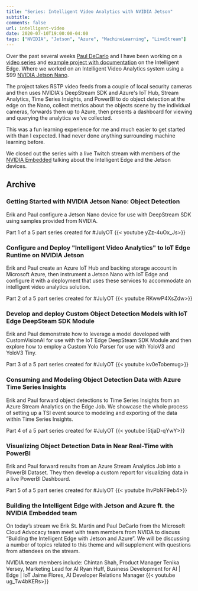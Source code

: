 ```yaml
---
title: "Series: Intelligent Video Analytics with NVIDIA Jetson"
subtitle: 
comments: false
url: intelligent-video
date: 2020-07-10T19:00:00-04:00
tags: ["NVIDIA", "Jetson", "Azure", "MachineLearning", "LiveStream"]
---
```


Over the past several weeks [Paul DeCarlo](https://twitter.com/pjdecarlo) and I have been working on a [video series](https://www.youtube.com/playlist?list=PLzgEG9tLG-1QLc-DPPABoW1YWFMPNQl4t) and [example project with documentation](https://github.com/toolboc/Intelligent-Video-Analytics-with-NVIDIA-Jetson-and-Microsoft-Azure) on the Intelligent Edge. Where we worked on an Intelligent Video Analytics system using a $99 [NVIDIA Jetson Nano](https://www.nvidia.com/en-us/autonomous-machines/embedded-systems/jetson-nano/).

The project takes RSTP video feeds from a couple of local security cameras and then uses NVIDIA's DeepStream SDK and Azure's IoT Hub, Stream Analytics, Time Series Insights, and PowerBI to do object detection at the edge on the Nano, collect metrics about the objects scene by the individual cameras, forwards them up to Azure, then presents a dashboard for viewing and querying the analytics we've collected.

This was a fun learning experience for me and much easier to get started with than I expected. I had never done anything surrounding machine learning before.

We closed out the series with a live Twitch stream with members of the [NVIDIA Embedded](https://twitter.com/nvidiaembedded) talking about the Intelligent Edge and the Jetson devices.

## Archive

### Getting Started with NVIDIA Jetson Nano: Object Detection
Erik and Paul configure a Jetson Nano device for use with DeepStream SDK using samples provided from NVIDIA.

Part 1 of a 5 part series created for #JulyOT
{{< youtube yZz-4uOx_Js>}}

### Configure and Deploy "Intelligent Video Analytics" to IoT Edge Runtime on NVIDIA Jetson
Erik and Paul create an Azure IoT Hub and backing storage account in Microsoft Azure, then instrument a Jetson Nano with IoT Edge and configure it with a deployment that uses these services to accommodate an intelligent video analytics solution.

Part 2 of a 5 part series created for #JulyOT 
{{< youtube RKwwP4XsZdw>}}

### Develop and deploy Custom Object Detection Models with IoT Edge DeepSteam SDK Module

Erik and Paul demonstrate how to leverage a model developed with CustomVisionAI for use with the IoT Edge DeepSteam SDK Module and then explore how to employ a Custom Yolo Parser for use with YoloV3 and YoloV3 Tiny.

Part 3 of a 5 part series created for #JulyOT 
{{< youtube kv0eTobemug>}}

### Consuming and Modeling Object Detection Data with Azure Time Series Insights
Erik and Paul forward object detections to Time Series Insights from  an Azure Stream Analytics on the Edge Job.  We showcase the whole process of setting up a TSI event source to modeling and exporting of the data within Time Series Insights.

Part 4 of a 5 part series created for #JulyOT
{{< youtube l5tjaD-qYwY>}}

### Visualizing Object Detection Data in Near Real-Time with PowerBI
Erik and Paul forward results from an Azure Stream Analytics Job into a PowerBI Dataset.  They then develop a custom report for visualizing data in a live PowerBI Dashboard.

Part 5 of a 5 part series created for #JulyOT
{{< youtube lhvPbNF9eb4>}}

### Building the Intelligent Edge with Jetson and Azure ft. the NVIDIA Embedded team
On today’s stream we Erik St. Martin and Paul DeCarlo from the Microsoft Cloud Advocacy team meet with team members from NVIDA to discuss “Building the Intelligent Edge with Jetson and Azure”.  We will be discussing a number of topics related to this theme and will supplement with questions from attendees on the stream.

NVIDIA team members include:
 Chintan Shah, Product Manager
 Tenika Versey, Marketing Lead for AI
 Ryan Huff, Business Development for AI | Edge | IoT
 Jaime Flores, AI Developer Relations Manager
{{< youtube ug_Tw4bKERs>}}